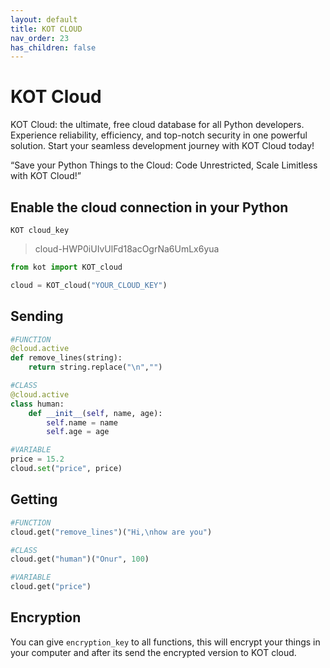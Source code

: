 ```yaml
---
layout: default
title: KOT CLOUD
nav_order: 23
has_children: false
---
```


# KOT Cloud
KOT Cloud: the ultimate, free cloud database for all Python developers. Experience reliability, efficiency, and top-notch security in one powerful solution. Start your seamless development journey with KOT Cloud today!

“Save your Python Things to the Cloud: Code Unrestricted, Scale Limitless with KOT Cloud!”



## Enable the cloud connection in your Python
```console
KOT cloud_key
```

> cloud-HWP0iUIvUlFd18acOgrNa6UmLx6yua

```python
from kot import KOT_cloud

cloud = KOT_cloud("YOUR_CLOUD_KEY")
```

## Sending


```python
#FUNCTION
@cloud.active
def remove_lines(string):
    return string.replace("\n","")

#CLASS
@cloud.active
class human:
    def __init__(self, name, age):
        self.name = name
        self.age = age

#VARIABLE
price = 15.2
cloud.set("price", price)
```


## Getting

```python
#FUNCTION
cloud.get("remove_lines")("Hi,\nhow are you")

#CLASS
cloud.get("human")("Onur", 100)

#VARIABLE
cloud.get("price")
```



## Encryption
You can give `encryption_key` to all functions, this will encrypt your things in your computer and after its send the encrypted version to KOT cloud.
